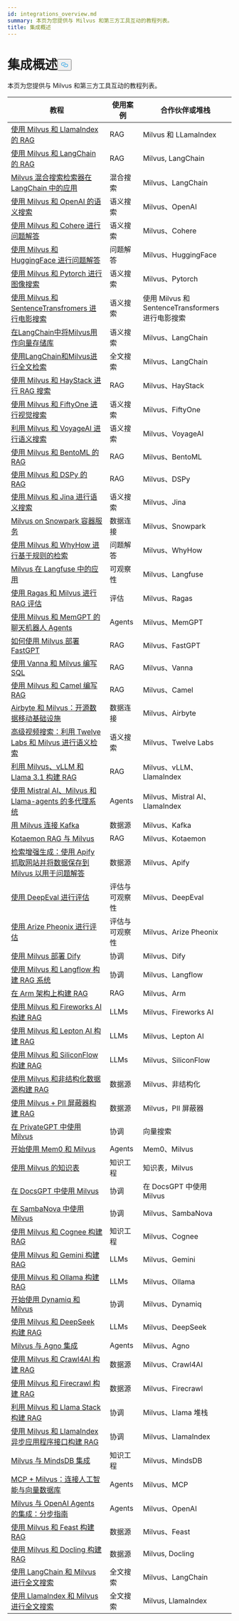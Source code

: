 ```yaml
---
id: integrations_overview.md
summary: 本页为您提供与 Milvus 和第三方工具互动的教程列表。
title: 集成概述
---
```

<h1 id="Integrations-Overview" class="common-anchor-header">集成概述<button data-href="#Integrations-Overview" class="anchor-icon" translate="no">
      <svg translate="no"
        aria-hidden="true"
        focusable="false"
        height="20"
        version="1.1"
        viewBox="0 0 16 16"
        width="16"
      >
        <path
          fill="#0092E4"
          fill-rule="evenodd"
          d="M4 9h1v1H4c-1.5 0-3-1.69-3-3.5S2.55 3 4 3h4c1.45 0 3 1.69 3 3.5 0 1.41-.91 2.72-2 3.25V8.59c.58-.45 1-1.27 1-2.09C10 5.22 8.98 4 8 4H4c-.98 0-2 1.22-2 2.5S3 9 4 9zm9-3h-1v1h1c1 0 2 1.22 2 2.5S13.98 12 13 12H9c-.98 0-2-1.22-2-2.5 0-.83.42-1.64 1-2.09V6.25c-1.09.53-2 1.84-2 3.25C6 11.31 7.55 13 9 13h4c1.45 0 3-1.69 3-3.5S14.5 6 13 6z"
        ></path>
      </svg>
    </button></h1><p>本页为您提供与 Milvus 和第三方工具互动的教程列表。</p>
<table>
<thead>
<tr><th>教程</th><th>使用案例</th><th>合作伙伴或堆栈</th></tr>
</thead>
<tbody>
<tr><td><a href="/docs/zh/integrate_with_llamaindex.md">使用 Milvus 和 LlamaIndex 的 RAG</a></td><td>RAG</td><td>Milvus 和 LLamaIndex</td></tr>
<tr><td><a href="/docs/zh/integrate_with_langchain.md">使用 Milvus 和 LangChain 的 RAG</a></td><td>RAG</td><td>Milvus, LangChain</td></tr>
<tr><td><a href="/docs/zh/milvus_hybrid_search_retriever.md">Milvus 混合搜索检索器在 LangChain 中的应用</a></td><td>混合搜索</td><td>Milvus、LangChain</td></tr>
<tr><td><a href="/docs/zh/integrate_with_openai.md">使用 Milvus 和 OpenAI 的语义搜索</a></td><td>语义搜索</td><td>Milvus、OpenAI</td></tr>
<tr><td><a href="/docs/zh/integrate_with_cohere.md">使用 Milvus 和 Cohere 进行问题解答</a></td><td>语义搜索</td><td>Milvus、Cohere</td></tr>
<tr><td><a href="/docs/zh/integrate_with_hugging-face.md">使用 Milvus 和 HuggingFace 进行问题解答</a></td><td>问题解答</td><td>Milvus、HuggingFace</td></tr>
<tr><td><a href="/docs/zh/integrate_with_pytorch.md">使用 Milvus 和 Pytorch 进行图像搜索</a></td><td>语义搜索</td><td>Milvus、Pytorch</td></tr>
<tr><td><a href="/docs/zh/integrate_with_sentencetransformers.md">使用 Milvus 和 SentenceTransfromers 进行电影搜索</a></td><td>语义搜索</td><td>使用 Milvus 和 SentenceTransformers 进行电影搜索</td></tr>
<tr><td><a href="/docs/zh/basic_usage_langchain.md">在LangChain中将Milvus用作向量存储库</a></td><td>语义搜索</td><td>Milvus、LangChain</td></tr>
<tr><td><a href="/docs/zh/full_text_search_with_langchain.md">使用LangChain和Milvus进行全文检索</a></td><td>全文搜索</td><td>Milvus、LangChain</td></tr>
<tr><td><a href="/docs/zh/integrate_with_haystack.md">使用 Milvus 和 HayStack 进行 RAG 搜索</a></td><td>RAG</td><td>Milvus、HayStack</td></tr>
<tr><td><a href="/docs/zh/integrate_with_voxel51.md">使用 Milvus 和 FiftyOne 进行视觉搜索</a></td><td>语义搜索</td><td>Milvus、FiftyOne</td></tr>
<tr><td><a href="/docs/zh/integrate_with_voyageai.md">利用 Milvus 和 VoyageAI 进行语义搜索</a></td><td>语义搜索</td><td>Milvus、VoyageAI</td></tr>
<tr><td><a href="/docs/zh/integrate_with_bentoml.md">使用 Milvus 和 BentoML 的 RAG</a></td><td>RAG</td><td>Milvus、BentoML</td></tr>
<tr><td><a href="/docs/zh/integrate_with_dspy.md">使用 Milvus 和 DSPy 的 RAG</a></td><td>RAG</td><td>Milvus、DSPy</td></tr>
<tr><td><a href="/docs/zh/integrate_with_jina.md">使用 Milvus 和 Jina 进行语义搜索</a></td><td>语义搜索</td><td>Milvus、Jina</td></tr>
<tr><td><a href="/docs/zh/integrate_with_snowpark.md">Milvus on Snowpark 容器服务</a></td><td>数据连接</td><td>Milvus、Snowpark</td></tr>
<tr><td><a href="/docs/zh/integrate_with_whyhow.md">使用 Milvus 和 WhyHow 进行基于规则的检索</a></td><td>问题解答</td><td>Milvus、WhyHow</td></tr>
<tr><td><a href="/docs/zh/integrate_with_langfuse.md">Milvus 在 Langfuse 中的应用</a></td><td>可观察性</td><td>Milvus、Langfuse</td></tr>
<tr><td><a href="/docs/zh/integrate_with_ragas.md">使用 Ragas 和 Milvus 进行 RAG 评估</a></td><td>评估</td><td>Milvus、Ragas</td></tr>
<tr><td><a href="/docs/zh/integrate_with_memgpt.md">使用 Milvus 和 MemGPT 的聊天机器人 Agents</a></td><td>Agents</td><td>Milvus、MemGPT</td></tr>
<tr><td><a href="/docs/zh/integrate_with_fastgpt.md">如何使用 Milvus 部署 FastGPT</a></td><td>RAG</td><td>Milvus、FastGPT</td></tr>
<tr><td><a href="/docs/zh/integrate_with_vanna.md">使用 Vanna 和 Milvus 编写 SQL</a></td><td>RAG</td><td>Milvus、Vanna</td></tr>
<tr><td><a href="/docs/zh/integrate_with_camel.md">使用 Milvus 和 Camel 编写 RAG</a></td><td>RAG</td><td>Milvus、Camel</td></tr>
<tr><td><a href="/docs/zh/integrate_with_airbyte.md">Airbyte 和 Milvus：开源数据移动基础设施</a></td><td>数据连接</td><td>Milvus、Airbyte</td></tr>
<tr><td><a href="/docs/zh/video_search_with_twelvelabs_and_milvus.md">高级视频搜索：利用 Twelve Labs 和 Milvus 进行语义检索</a></td><td>语义搜索</td><td>Milvus、Twelve Labs</td></tr>
<tr><td><a href="/docs/zh/milvus_rag_with_vllm.md">利用 Milvus、vLLM 和 Llama 3.1 构建 RAG</a></td><td>RAG</td><td>Milvus、vLLM、LlamaIndex</td></tr>
<tr><td><a href="/docs/zh/llama_agents_metadata.md">使用 Mistral AI、Milvus 和 Llama-agents 的多代理系统</a></td><td>Agents</td><td>Milvus、Mistral AI、LlamaIndex</td></tr>
<tr><td><a href="/docs/zh/kafka-connect-milvus.md">用 Milvus 连接 Kafka</a></td><td>数据源</td><td>Milvus、Kafka</td></tr>
<tr><td><a href="/docs/zh/kotaemon_with_milvus.md">Kotaemon RAG 与 Milvus</a></td><td>RAG</td><td>Milvus、Kotaemon</td></tr>
<tr><td><a href="/docs/zh/apify_milvus_rag.md">检索增强生成：使用 Apify 抓取网站并将数据保存到 Milvus 以用于问题解答</a></td><td>数据源</td><td>Milvus、Apify</td></tr>
<tr><td><a href="/docs/zh/evaluation_with_deepeval.md">使用 DeepEval 进行评估</a></td><td>评估与可观察性</td><td>Milvus、DeepEval</td></tr>
<tr><td><a href="/docs/zh/evaluation_with_phoenix.md">使用 Arize Pheonix 进行评估</a></td><td>评估与可观察性</td><td>Milvus、Arize Pheonix</td></tr>
<tr><td><a href="/docs/zh/dify_with_milvus.md">使用 Milvus 部署 Dify</a></td><td>协调</td><td>Milvus、Dify</td></tr>
<tr><td><a href="/docs/zh/rag_with_langflow.md">使用 Milvus 和 Langflow 构建 RAG 系统</a></td><td>协调</td><td>Milvus、Langflow</td></tr>
<tr><td><a href="/docs/zh/build_rag_on_arm.md">在 Arm 架构上构建 RAG</a></td><td>RAG</td><td>Milvus、Arm</td></tr>
<tr><td><a href="/docs/zh/build_RAG_with_milvus_and_fireworks.md">使用 Milvus 和 Fireworks AI 构建 RAG</a></td><td>LLMs</td><td>Milvus、Fireworks AI</td></tr>
<tr><td><a href="/docs/zh/build_RAG_with_milvus_and_lepton.md">使用 Milvus 和 Lepton AI 构建 RAG</a></td><td>LLMs</td><td>Milvus、Lepton AI</td></tr>
<tr><td><a href="/docs/zh/build_RAG_with_milvus_and_siliconflow">使用 Milvus 和 SiliconFlow 构建 RAG</a></td><td>LLMs</td><td>Milvus、SiliconFlow</td></tr>
<tr><td><a href="/docs/zh/rag_with_milvus_and_unstructured.md">使用 Milvus 和非结构化数据源构建 RAG</a></td><td>数据源</td><td>Milvus、非结构化</td></tr>
<tr><td><a href="/docs/zh/RAG_with_pii_and_milvus.md">使用 Milvus + PII 屏蔽器构建 RAG</a></td><td>数据源</td><td>Milvus，PII 屏蔽器</td></tr>
<tr><td><a href="/docs/zh/use_milvus_in_private_gpt.md">在 PrivateGPT 中使用 Milvus</a></td><td>协调</td><td>向量搜索</td></tr>
<tr><td><a href="/docs/zh/quickstart_mem0_with_milvus.md">开始使用 Mem0 和 Milvus</a></td><td>Agents</td><td>Mem0、Milvus</td></tr>
<tr><td><a href="/docs/zh/knowledge_table_with_milvus.md">使用 Milvus 的知识表</a></td><td>知识工程</td><td>知识表，Milvus</td></tr>
<tr><td><a href="/docs/zh/use_milvus_in_docsgpt.md">在 DocsGPT 中使用 Milvus</a></td><td>协调</td><td>在 DocsGPT 中使用 Milvus</td></tr>
<tr><td><a href="/docs/zh/use_milvus_with_sambanova.md">在 SambaNova 中使用 Milvus</a></td><td>协调</td><td>Milvus、SambaNova</td></tr>
<tr><td><a href="/docs/zh/build_RAG_with_milvus_and_cognee.md">使用 Milvus 和 Cognee 构建 RAG</a></td><td>知识工程</td><td>Milvus、Cognee</td></tr>
<tr><td><a href="/docs/zh/build_RAG_with_milvus_and_gemini.md">使用 Milvus 和 Gemini 构建 RAG</a></td><td>LLMs</td><td>Milvus、Gemini</td></tr>
<tr><td><a href="/docs/zh/build_RAG_with_milvus_and_ollama.md">使用 Milvus 和 Ollama 构建 RAG</a></td><td>LLMs</td><td>Milvus、Ollama</td></tr>
<tr><td><a href="/docs/zh/milvus_rag_with_dynamiq.md">开始使用 Dynamiq 和 Milvus</a></td><td>协调</td><td>Milvus、Dynamiq</td></tr>
<tr><td><a href="/docs/zh/build_RAG_with_milvus_and_deepseek.md">使用 Milvus 和 DeepSeek 构建 RAG</a></td><td>LLMs</td><td>Milvus、DeepSeek</td></tr>
<tr><td><a href="/docs/zh/integrate_with_agno.md">Milvus 与 Agno 集成</a></td><td>Agents</td><td>Milvus、Agno</td></tr>
<tr><td><a href="/docs/zh/build_RAG_with_milvus_and_crawl4ai.md">使用 Milvus 和 Crawl4AI 构建 RAG</a></td><td>数据源</td><td>Milvus、Crawl4AI</td></tr>
<tr><td><a href="/docs/zh/build_RAG_with_milvus_and_firecrawl.md">使用 Milvus 和 Firecrawl 构建 RAG</a></td><td>数据源</td><td>Milvus、Firecrawl</td></tr>
<tr><td><a href="/docs/zh/llama_stack_with_milvus.md">利用 Milvus 和 Llama Stack 构建 RAG</a></td><td>协调</td><td>Milvus、Llama 堆栈</td></tr>
<tr><td><a href="/docs/zh/llamaindex_milvus_async.md">使用 Milvus 和 LlamaIndex 异步应用程序接口构建 RAG</a></td><td>协调</td><td>Milvus、LlamaIndex</td></tr>
<tr><td><a href="/docs/zh/integration_with_mindsdb.md">Milvus 与 MindsDB 集成</a></td><td>知识工程</td><td>Milvus、MindsDB</td></tr>
<tr><td><a href="/docs/zh/milvus_and_mcp.md">MCP + Milvus：连接人工智能与向量数据库</a></td><td>Agents</td><td>Milvus、MCP</td></tr>
<tr><td><a href="/docs/zh/openai_agents_milvus.md">Milvus 与 OpenAI Agents 的集成：分步指南</a></td><td>Agents</td><td>Milvus、OpenAI</td></tr>
<tr><td><a href="/docs/zh/build_RAG_with_milvus_and_feast.md">使用 Milvus 和 Feast 构建 RAG</a></td><td>数据源</td><td>Milvus、Feast</td></tr>
<tr><td><a href="/docs/zh/build_RAG_with_milvus_and_docling.md">使用 Milvus 和 Docling 构建 RAG</a></td><td>数据源</td><td>Milvus, Docling</td></tr>
<tr><td><a href="/docs/zh/full_text_search_with_langchain.md">使用 LangChain 和 Milvus 进行全文搜索</a></td><td>全文搜索</td><td>Milvus、LangChain</td></tr>
<tr><td><a href="/docs/zh/llamaindex_milvus_full_text_search.md">使用 LlamaIndex 和 Milvus 进行全文搜索</a></td><td>全文搜索</td><td>Milvus, LlamaIndex</td></tr>
</tbody>
</table>
